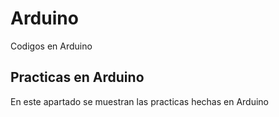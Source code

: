 # Arduino
Codigos en Arduino

## Practicas en Arduino 

En este apartado se muestran las practicas hechas en Arduino
